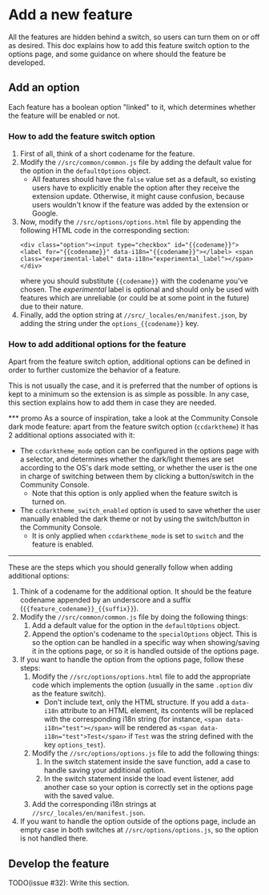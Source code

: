 # Add a new feature
All the features are hidden behind a switch, so users can turn them on or off as
desired. This doc explains how to add this feature switch option to the options
page, and some guidance on where should the feature be developed.

## Add an option
Each feature has a boolean option "linked" to it, which determines whether the
feature will be enabled or not.

### How to add the feature switch option
1. First of all, think of a short codename for the feature.
2. Modify the `//src/common/common.js` file by adding the default value for the
option in the `defaultOptions` object.
    - All features should have the `false` value set as a default, so existing
    users have to explicitly enable the option after they receive the extension
    update. Otherwise, it might cause confusion, because users wouldn't know if
    the feature was added by the extension or Google.
3. Now, modify the `//src/options/options.html` file by appending the following
HTML code in the corresponding section:
    ```
    <div class="option"><input type="checkbox" id="{{codename}}"> <label for="{{codename}}" data-i18n="{{codename}}"></label> <span class="experimental-label" data-i18n="experimental_label"></span></div>
    ```
    where you should substitute `{{codename}}` with the codename you've chosen.
The _experimental_ label is optional and should only be used with features which
are unreliable (or could be at some point in the future) due to their nature.
4. Finally, add the option string at `//src/_locales/en/manifest.json`, by
adding the string under the `options_{{codename}}` key.

### How to add additional options for the feature
Apart from the feature switch option, additional options can be defined in order
to further customize the behavior of a feature.

This is not usually the case, and it is preferred that the number of options is
kept to a minimum so the extension is as simple as possible. In any case, this
section explains how to add them in case they are needed.

*** promo
As a source of inspiration, take a look at the Community Console dark mode
feature: apart from the feature switch option (`ccdarktheme`) it has 2
additional options associated with it:

- The `ccdarktheme_mode` option can be configured in the options page with a
selector, and determines whether the dark/light themes are set according to the
OS's dark mode setting, or whether the user is the one in charge of switching
between them by clicking a button/switch in the Community Console.
    - Note that this option is only applied when the feature switch is turned
    on.
- The `ccdarktheme_switch_enabled` option is used to save whether the user
manually enabled the dark theme or not by using the switch/button in the
Community Console.
    - It is only applied when `ccdarktheme_mode` is set to `switch` and the
    feature is enabled.
***

These are the steps which you should generally follow when adding additional
options:

1. Think of a codename for the additional option. It should be the feature
codename appended by an underscore and a suffix
(`{{feature_codename}}_{{suffix}}`).
2. Modify the `//src/common/common.js` file by doing the following things:
    1. Add a default value for the option in the `defaultOptions` object.
    2. Append the option's codename to the `specialOptions` object. This is so
    the option can be handled in a specific way when showing/saving it in the
    options page, or so it is handled outside of the options page.
3. If you want to handle the option from the options page, follow these steps:
    1. Modify the `//src/options/options.html` file to add the appropriate code
    which implements the option (usually in the same `.option` div as the
    feature switch).
        - Don't include text, only the HTML structure. If you add a `data-i18n`
        attribute to an HTML element, its contents will be replaced with the
        corresponding i18n string (for instance,
        `<span data-i18n="test"></span>` will be rendered as
        `<span data-i18n="test">Test</span>` if `Test` was the string defined
        with the key `options_test`).
    2. Modify the `//src/options/options.js` file to add the following things:
        1. In the switch statement inside the save function, add a case to
        handle saving your additional option.
        2. In the switch statement inside the load event listener, add another
        case so your option is correctly set in the options page with the saved
        value.
    3. Add the corresponding i18n strings at `//src/_locales/en/manifest.json`.
4. If you want to handle the option outside of the options page, include an
empty case in both switches at `//src/options/options.js`, so the option is not
handled there.

## Develop the feature
TODO(issue #32): Write this section.

